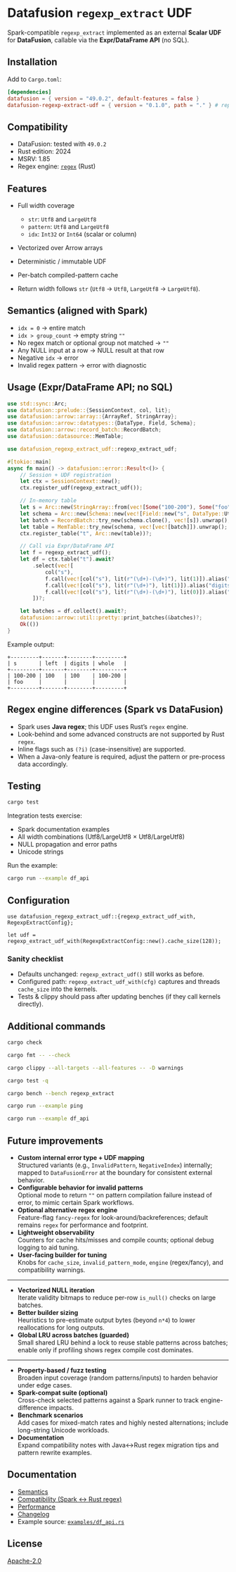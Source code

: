 # Datafusion `regexp_extract` UDF

Spark-compatible `regexp_extract` implemented as an external **Scalar UDF** for **DataFusion**, callable via the **Expr/DataFrame API** (no SQL).

## Installation

Add to `Cargo.toml`:

```toml
[dependencies]
datafusion = { version = "49.0.2", default-features = false }
datafusion-regexp-extract-udf = { version = "0.1.0", path = "." } # replace path with crates.io once published
```

## Compatibility

* DataFusion: tested with `49.0.2`
* Rust edition: 2024
* MSRV: 1.85
* Regex engine: [`regex`](https://crates.io/crates/regex) (Rust)

## Features

* Full width coverage

    * `str`: `Utf8` and `LargeUtf8`
    * `pattern`: `Utf8` and `LargeUtf8`
    * `idx`: `Int32` or `Int64` (scalar or column)
* Vectorized over Arrow arrays
* Deterministic / immutable UDF
* Per-batch compiled-pattern cache
* Return width follows `str` (`Utf8` → `Utf8`, `LargeUtf8` → `LargeUtf8`).

## Semantics (aligned with Spark)

* `idx = 0` → entire match
* `idx > group_count` → empty string `""`
* No regex match or optional group not matched → `""`
* Any NULL input at a row → NULL result at that row
* Negative `idx` → error
* Invalid regex pattern → error with diagnostic


## Usage (Expr/DataFrame API; no SQL)

```rust
use std::sync::Arc;
use datafusion::prelude::{SessionContext, col, lit};
use datafusion::arrow::array::{ArrayRef, StringArray};
use datafusion::arrow::datatypes::{DataType, Field, Schema};
use datafusion::arrow::record_batch::RecordBatch;
use datafusion::datasource::MemTable;

use datafusion_regexp_extract_udf::regexp_extract_udf;

#[tokio::main]
async fn main() -> datafusion::error::Result<()> {
    // Session + UDF registration
    let ctx = SessionContext::new();
    ctx.register_udf(regexp_extract_udf());

    // In-memory table
    let s = Arc::new(StringArray::from(vec![Some("100-200"), Some("foo")])) as ArrayRef;
    let schema = Arc::new(Schema::new(vec![Field::new("s", DataType::Utf8, true)]));
    let batch = RecordBatch::try_new(schema.clone(), vec![s]).unwrap();
    let table = MemTable::try_new(schema, vec![vec![batch]]).unwrap();
    ctx.register_table("t", Arc::new(table))?;

    // Call via Expr/DataFrame API
    let f = regexp_extract_udf();
    let df = ctx.table("t").await?
        .select(vec![
            col("s"),
            f.call(vec![col("s"), lit(r"(\d+)-(\d+)"), lit(1)]).alias("left"),
            f.call(vec![col("s"), lit(r"(\d+)"), lit(1)]).alias("digits"),
            f.call(vec![col("s"), lit(r"(\d+)-(\d+)"), lit(0)]).alias("whole"),
        ])?;

    let batches = df.collect().await?;
    datafusion::arrow::util::pretty::print_batches(&batches)?;
    Ok(())
}
```

Example output:

```
+---------+-------+--------+---------+
| s       | left  | digits | whole   |
+---------+-------+--------+---------+
| 100-200 | 100   | 100    | 100-200 |
| foo     |       |        |         |
+---------+-------+--------+---------+
```

## Regex engine differences (Spark vs DataFusion)

* Spark uses **Java regex**; this UDF uses Rust’s `regex` engine.
* Look-behind and some advanced constructs are not supported by Rust `regex`.
* Inline flags such as `(?i)` (case-insensitive) are supported.
* When a Java-only feature is required, adjust the pattern or pre-process data accordingly.

## Testing

```bash
cargo test
```

Integration tests exercise:

* Spark documentation examples
* All width combinations (Utf8/LargeUtf8 × Utf8/LargeUtf8)
* NULL propagation and error paths
* Unicode strings

Run the example:

```bash
cargo run --example df_api
```

## Configuration

```text
use datafusion_regexp_extract_udf::{regexp_extract_udf_with, RegexpExtractConfig};

let udf = regexp_extract_udf_with(RegexpExtractConfig::new().cache_size(128));
```

### Sanity checklist

- Defaults unchanged: `regexp_extract_udf()` still works as before.
- Configured path: `regexp_extract_udf_with(cfg)` captures and threads `cache_size` into the kernels.
- Tests & clippy should pass after updating benches (if they call kernels directly).

## Additional commands

```bash
cargo check
```

```bash
cargo fmt -- --check
```

```bash 
cargo clippy --all-targets --all-features -- -D warnings
```

 ```bash
cargo test -q
 ```

```bash
cargo bench --bench regexp_extract
```

```bash
cargo run --example ping
 ```

```bash 
cargo run --example df_api
```

## Future improvements

- **Custom internal error type + UDF mapping**  
  Structured variants (e.g., `InvalidPattern`, `NegativeIndex`) internally; mapped to `DataFusionError` at the boundary for consistent external behavior.
- **Configurable behavior for invalid patterns**  
  Optional mode to return `""` on pattern compilation failure instead of error, to mimic certain Spark workflows.
- **Optional alternative regex engine**  
  Feature-flag `fancy-regex` for look-around/backreferences; default remains `regex` for performance and footprint.
- **Lightweight observability**  
  Counters for cache hits/misses and compile counts; optional debug logging to aid tuning.
- **User-facing builder for tuning**  
  Knobs for `cache_size`, `invalid_pattern_mode`, `engine` (regex/fancy), and compatibility warnings.

---

- **Vectorized NULL iteration**  
  Iterate validity bitmaps to reduce per-row `is_null()` checks on large batches.
- **Better builder sizing**  
  Heuristics to pre-estimate output bytes (beyond `n*4`) to lower reallocations for long outputs.
- **Global LRU across batches (guarded)**  
  Small shared LRU behind a lock to reuse stable patterns across batches; enable only if profiling shows regex compile cost dominates.

---

- **Property-based / fuzz testing**  
  Broaden input coverage (random patterns/inputs) to harden behavior under edge cases.
- **Spark-compat suite (optional)**  
  Cross-check selected patterns against a Spark runner to track engine-difference impacts.
- **Benchmark scenarios**  
  Add cases for mixed-match rates and highly nested alternations; include long-string Unicode workloads.
- **Documentation**  
  Expand compatibility notes with Java↔Rust regex migration tips and pattern rewrite examples.


## Documentation

- [Semantics](docs/SEMANTICS.md)
- [Compatibility (Spark ↔︎ Rust regex)](docs/COMPATIBILITY.md)
- [Performance](docs/PERFORMANCE.md)
- [Changelog](CHANGELOG.md)
- Example source: [`examples/df_api.rs`](examples/df_api.rs)

## License

[Apache-2.0](LICENSE)
